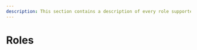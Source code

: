 ```yaml
---
description: This section contains a description of every role supported by Skydel.
---
```


# Roles

